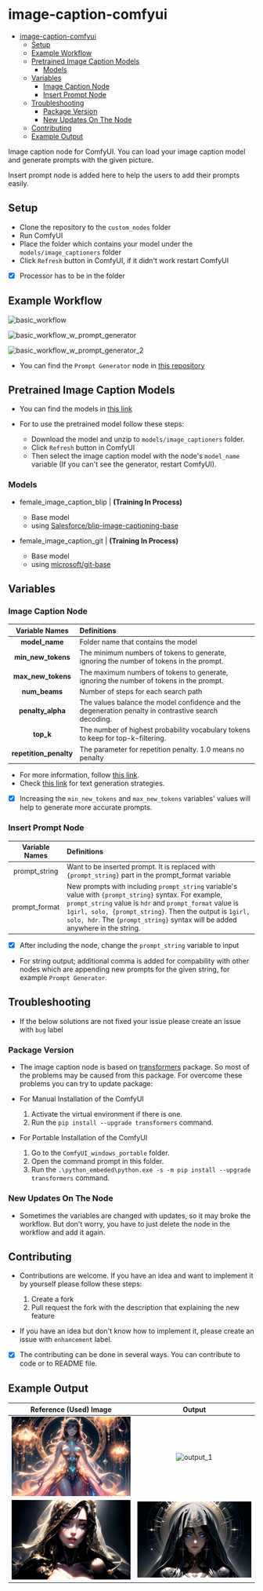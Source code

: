 # image-caption-comfyui

- [image-caption-comfyui](#image-caption-comfyui)
  - [Setup](#setup)
  - [Example Workflow](#example-workflow)
  - [Pretrained Image Caption Models](#pretrained-image-caption-models)
    - [Models](#models)
  - [Variables](#variables)
    - [Image Caption Node](#image-caption-node)
    - [Insert Prompt Node](#insert-prompt-node)
  - [Troubleshooting](#troubleshooting)
    - [Package Version](#package-version)
    - [New Updates On The Node](#new-updates-on-the-node)
  - [Contributing](#contributing)
  - [Example Output](#example-output)

Image caption node for ComfyUI. You can load your image caption model and generate prompts with the given picture.

Insert prompt node is added here to help the users to add their prompts easily.

## Setup

- Clone the repository to the ```custom_nodes``` folder
- Run ComfyUI
- Place the folder which contains your model under the ```models/image_captioners``` folder
- Click ```Refresh``` button in ComfyUI, if it didn't work restart ComfyUI

- [x] Processor has to be in the folder

## Example Workflow

![basic_workflow](images/basic_workflow.png)

![basic_workflow_w_prompt_generator](images/basic_workflow_with_promp_generator.png)

![basic_workflow_w_prompt_generator_2](images/basic_workflow_with_prompt_generator_2.png)

- You can find the ```Prompt Generator``` node in [this repository](https://github.com/alpertunga-bile/prompt-generator-comfyui)

## Pretrained Image Caption Models

- You can find the models in [this link](https://drive.google.com/drive/folders/1c21kMH6FTaia5C8239okL3Q0wJnnWc1N?usp=share_link)

- For to use the pretrained model follow these steps:
  - Download the model and unzip to ```models/image_captioners``` folder.
  - Click ```Refresh``` button in ComfyUI
  - Then select the image caption model with the node's ```model_name``` variable (If you can't see the generator, restart ComfyUI).

### Models

- female_image_caption_blip | **(Training In Process)**
  - Base model
  - using [Salesforce/blip-image-captioning-base](https://huggingface.co/Salesforce/blip-image-captioning-base)

- female_image_caption_git | **(Training In Process)**
  - Base model
  - using [microsoft/git-base](https://huggingface.co/microsoft/git-base)

## Variables

### Image Caption Node

|     Variable Names     | Definitions                                                                                          |
| :--------------------: | :--------------------------------------------------------------------------------------------------- |
|     **model_name**     | Folder name that contains the model                                                                  |
|   **min_new_tokens**   | The minimum numbers of tokens to generate, ignoring the number of tokens in the prompt.              |
|   **max_new_tokens**   | The maximum numbers of tokens to generate, ignoring the number of tokens in the prompt.              |
|     **num_beams**      | Number of steps for each search path                                                                 |
|   **penalty_alpha**    | The values balance the model confidence and the degeneration penalty in contrastive search decoding. |
|       **top_k**        | The number of highest probability vocabulary tokens to keep for top-k-filtering.                     |
| **repetition_penalty** | The parameter for repetition penalty. 1.0 means no penalty                                           |

- For more information, follow [this link](https://huggingface.co/docs/transformers/v4.31.0/en/main_classes/text_generation#transformers.GenerationConfig).
- Check [this link](https://huggingface.co/docs/transformers/v4.31.0/en/generation_strategies#text-generation-strategies) for text generation strategies.
- [x] Increasing the ```min_new_tokens``` and ```max_new_tokens``` variables' values will help to generate more accurate prompts.

### Insert Prompt Node

| Variable Names | Definitions                                                                                                                                                                                                                                                                                                                                   |
| :------------: | :-------------------------------------------------------------------------------------------------------------------------------------------------------------------------------------------------------------------------------------------------------------------------------------------------------------------------------------------- |
| prompt_string  | Want to be inserted prompt. It is replaced with ```{prompt_string}``` part in the prompt_format variable                                                                                                                                                                                                                                      |
| prompt_format  | New prompts with including ```prompt_string``` variable's value with ```{prompt_string}``` syntax. For example, ```prompt_string``` value is ```hdr``` and ```prompt_format``` value is ```1girl, solo, {prompt_string}```. Then the output is ```1girl, solo, hdr```. The ```{prompt_string}``` syntax will be added anywhere in the string. |

- [x] After including the node, change the ```prompt_string``` variable to input
- For string output; additional comma is added for compability with other nodes which are appending new prompts for the given string, for example ```Prompt Generator```.

## Troubleshooting

- If the below solutions are not fixed your issue please create an issue with ```bug``` label

### Package Version

- The image caption node is based on [transformers](https://github.com/huggingface/transformers) package. So most of the problems may be caused from this package. For overcome these problems you can try to update package:

- For Manual Installation of the ComfyUI
  1. Activate the virtual environment if there is one.
  2. Run the ```pip install --upgrade transformers``` command.

- For Portable Installation of the ComfyUI
  1. Go to the ```ComfyUI_windows_portable``` folder.
  2. Open the command prompt in this folder.
  3. Run the ```.\python_embeded\python.exe -s -m pip install --upgrade transformers``` command.

### New Updates On The Node

- Sometimes the variables are changed with updates, so it may broke the workflow. But don't worry, you have to just delete the node in the workflow and add it again.

## Contributing

- Contributions are welcome. If you have an idea and want to implement it by yourself please follow these steps:

  1. Create a fork
  2. Pull request the fork with the description that explaining the new feature

- If you have an idea but don't know how to implement it, please create an issue with ```enhancement``` label.

- [x] The contributing can be done in several ways. You can contribute to code or to README file.

## Example Output

|         Reference (Used) Image         |              Output              |
| :------------------------------------: | :------------------------------: |
| ![reference_1](images/reference_1.png) | ![output_1](images/output_1.png) |
| ![reference_2](images/reference_2.png) | ![output_2](images/output_2.png) |
